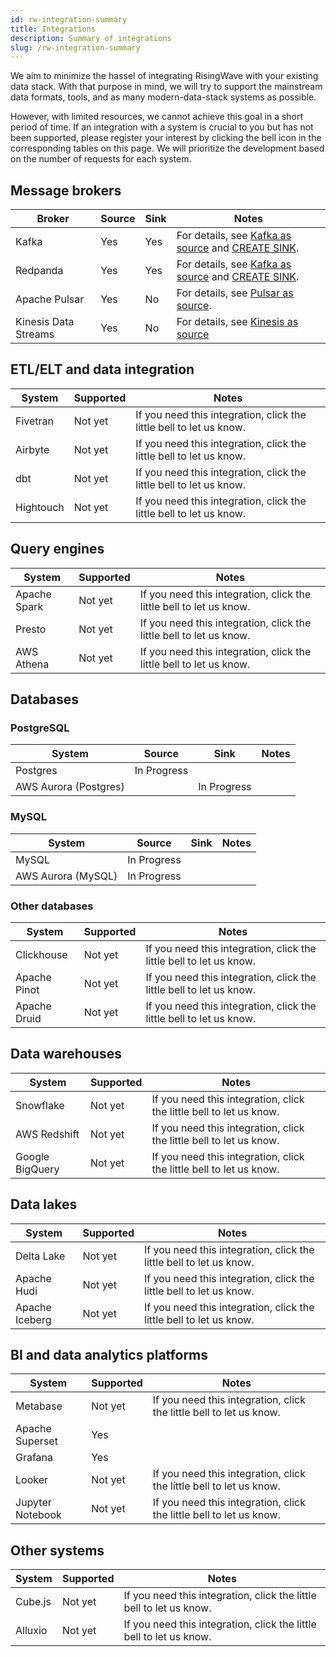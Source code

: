 ```yaml
---
id: rw-integration-summary
title: Integrations
description: Summary of integrations
slug: /rw-integration-summary
---
```


We aim to minimize the hassel of integrating RisingWave with your existing data stack. With that purpose in mind, we will try to support the mainstream data formats, tools, and as many modern-data-stack systems as possible. 

However, with limited resources, we cannot achieve this goal in a short period of time. If an integration with a system is crucial to you but has not been supported, please register your interest by clicking the bell icon in the corresponding tables on this page. We will prioritize the development based on the number of requests for each system. 

## Message brokers

|Broker | Source | Sink | Notes|
|---|---|---|---|
|Kafka | Yes| Yes| For details, see [Kafka as source](../docs/sql/create-source/create-source-kafka-redpanda.md) and [CREATE SINK](../docs/sql/commands/sql-create-sink.md).|
|Redpanda | Yes|Yes|For details, see [Kafka as source](../docs/sql/create-source/create-source-kafka-redpanda.md) and [CREATE SINK](../docs/sql/commands/sql-create-sink.md).|
|Apache Pulsar|Yes | No <notifyButton note="integration_pulsar_sink" />| For details, see [Pulsar as source](../docs/sql/create-source/create-source-pulsar.md).|
|Kinesis Data Streams|Yes |No <notifyButton note="integration_kinesis_sink" />| For details, see [Kinesis as source](../docs/sql/create-source/create-source-kinesis.md) |

## ETL/ELT and data integration

|System | Supported | Notes|
|--|---|---|
|Fivetran| Not yet <notifyButton note="integration_fivetran" /> |If you need this integration, click the little bell to let us know.|
|Airbyte | Not yet  <notifyButton note="integration_airbyte" /> |If you need this integration, click the little bell to let us know. |
|dbt| Not yet <notifyButton note="integration_dbt" />|If you need this integration, click the little bell to let us know.  |
|Hightouch| Not yet <notifyButton note="integration_hightouch" />|If you need this integration, click the little bell to let us know.|

## Query engines

|System | Supported | Notes|
|---|---|----|
|Apache Spark| Not yet <notifyButton note="integration_spark" />| If you need this integration, click the little bell to let us know.|
|Presto|Not yet <notifyButton note="integration_presto" />|If you need this integration, click the little bell to let us know. |
|AWS Athena| Not yet <notifyButton note="integration_athena" />|If you need this integration, click the little bell to let us know. |

## Databases

### PostgreSQL

|System | Source | Sink | Notes|
|---|---|----|---|
|Postgres| In Progress | | |
|AWS Aurora (Postgres)|| In Progress | |

### MySQL

|System | Source | Sink | Notes|
|---|---|----|--|
|MySQL | In Progress || |
|AWS Aurora (MySQL)| In Progress | | |

### Other databases

|System | Supported | Notes|
|---|---|----|
|Clickhouse|Not yet <notifyButton note="integration_clickhouse" />|  If you need this integration, click the little bell to let us know.|
|Apache Pinot| Not yet <notifyButton note="integration_pinot" />| If you need this integration, click the little bell to let us know.|
|Apache Druid| Not yet <notifyButton note="integration_druid" />| If you need this integration, click the little bell to let us know.|



## Data warehouses

|System | Supported | Notes|
|---|---|----|
|Snowflake| Not yet <notifyButton note="integration_snowflake" />|  If you need this integration, click the little bell to let us know.|
|AWS Redshift| Not yet <notifyButton note="integration_redshift" />|  If you need this integration, click the little bell to let us know.|
|Google BigQuery| Not yet <notifyButton note="integration_bigquery" /> |  If you need this integration, click the little bell to let us know.|

## Data lakes

|System | Supported | Notes|
|---|---|----|
|Delta Lake| Not yet <notifyButton note="integration_deltalake" />|  If you need this integration, click the little bell to let us know.|
|Apache Hudi| Not yet <notifyButton note="integration_hudi" />| If you need this integration, click the little bell to let us know.|
|Apache Iceberg| Not yet <notifyButton note="integration_iceberg" />| If you need this integration, click the little bell to let us know. |

## BI and data analytics platforms

|System | Supported | Notes|
|---|---|----|
|Metabase | Not yet| If you need this integration, click the little bell to let us know. |
|Apache Superset| Yes | |
|Grafana| Yes| |
|Looker| Not yet <notifyButton note="integration_looker" /> | If you need this integration, click the little bell to let us know. |
|Jupyter Notebook| Not yet <notifyButton note="integration_jupyter" />|  If you need this integration, click the little bell to let us know.|

## Other systems

|System | Supported | Notes|
|---|---|----|
|Cube.js|Not yet <notifyButton note="integration_cubejs" />| If you need this integration, click the little bell to let us know. |
|Alluxio|Not yet <notifyButton note="integration_alluxio" />|  If you need this integration, click the little bell to let us know.|
